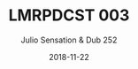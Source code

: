 ---
title: "LMRPDCST 003"
subtitle: "Julio Sensation & Dub 252"
date: 2018-11-22
draft: false

# post thumb
artists: "Julio Sensation & Dub 252"
image: "https://i1.sndcdn.com/artworks-000342886560-1nyfuh-t500x500.jpg"

soundcloudCode: "437846568"
soundcloudColor: "289d70"

# meta description
description: "this is meta description"

# taxonomies
label: 
  - "LMR"


# post type
type: "post"
---